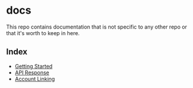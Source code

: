 # docs

This repo contains documentation that is not specific to any other repo or that it's worth to keep in here.

## Index

- [Getting Started](Getting-Started.md)
- [API Response](API-Response.md)
- [Account Linking](Account-Linking.md)
